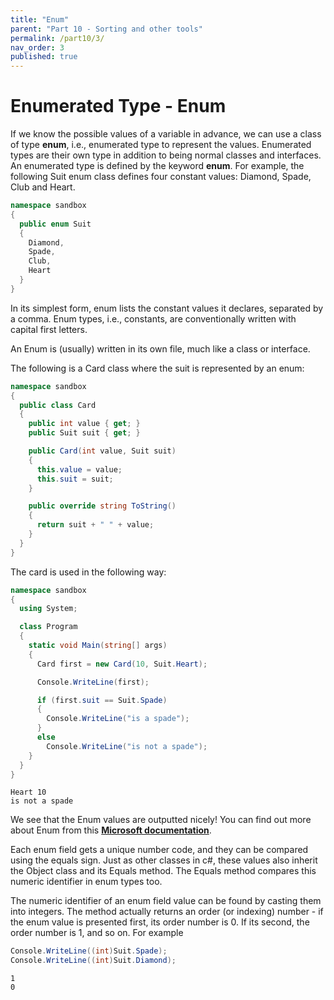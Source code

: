 ```yaml
---
title: "Enum"
parent: "Part 10 - Sorting and other tools"
permalink: /part10/3/
nav_order: 3
published: true
---
```


# Enumerated Type - Enum

If we know the possible values ​​of a variable in advance, we can use a class of type **enum**, i.e., enumerated type to represent the values. Enumerated types are their own type in addition to being normal classes and interfaces. An enumerated type is defined by the keyword **enum**. For example, the following Suit enum class defines four constant values: Diamond, Spade, Club and Heart.

```cs
namespace sandbox
{
  public enum Suit
  {
    Diamond,
    Spade,
    Club,
    Heart
  }
}
```

In its simplest form, enum lists the constant values ​​it declares, separated by a comma. Enum types, i.e., constants, are conventionally written with capital first letters.

An Enum is (usually) written in its own file, much like a class or interface.

The following is a Card class where the suit is represented by an enum:

```cs
namespace sandbox
{
  public class Card
  {
    public int value { get; }
    public Suit suit { get; }

    public Card(int value, Suit suit)
    {
      this.value = value;
      this.suit = suit;
    }

    public override string ToString()
    {
      return suit + " " + value;
    }
  }
}
```

The card is used in the following way:

```cs
namespace sandbox
{
  using System;

  class Program
  {
    static void Main(string[] args)
    {
      Card first = new Card(10, Suit.Heart);

      Console.WriteLine(first);

      if (first.suit == Suit.Spade)
      {
        Console.WriteLine("is a spade");
      }
      else
        Console.WriteLine("is not a spade");
    }
  }
}
```

```console
Heart 10
is not a spade
```

We see that the Enum values are outputted nicely! You can find out more about Enum from this [**Microsoft documentation**](https://docs.microsoft.com/en-us/dotnet/csharp/language-reference/builtin-types/enum).

Each enum field gets a unique number code, and they can be compared using the equals sign. Just as other classes in c#, these values also inherit the Object class and its Equals method. The Equals method compares this numeric identifier in enum types too.

The numeric identifier of an enum field value can be found by casting them into integers. The method actually returns an order (or indexing) number - if the enum value is presented first, its order number is 0. If its second, the order number is 1, and so on. For example

```cs
Console.WriteLine((int)Suit.Spade);
Console.WriteLine((int)Suit.Diamond);
```

```console
1
0
```

